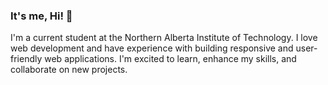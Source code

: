 ### It's me, Hi! 👋
I'm a current student at the Northern Alberta Institute of Technology.
I love web development and have experience with building responsive and user-friendly web applications. 
I'm excited to learn, enhance my skills, and collaborate on new projects.


<!--
**johnjovero98/johnjovero98** is a ✨ _special_ ✨ repository because its `README.md` (this file) appears on your GitHub profile.

Here are some ideas to get you started:

- 🔭 I’m currently working on ...
- 🌱 I’m currently learning ...
- 👯 I’m looking to collaborate on ...
- 🤔 I’m looking for help with ...
- 💬 Ask me about ...
- 📫 How to reach me: ...
- 😄 Pronouns: ...
- ⚡ Fun fact: ...
-->
